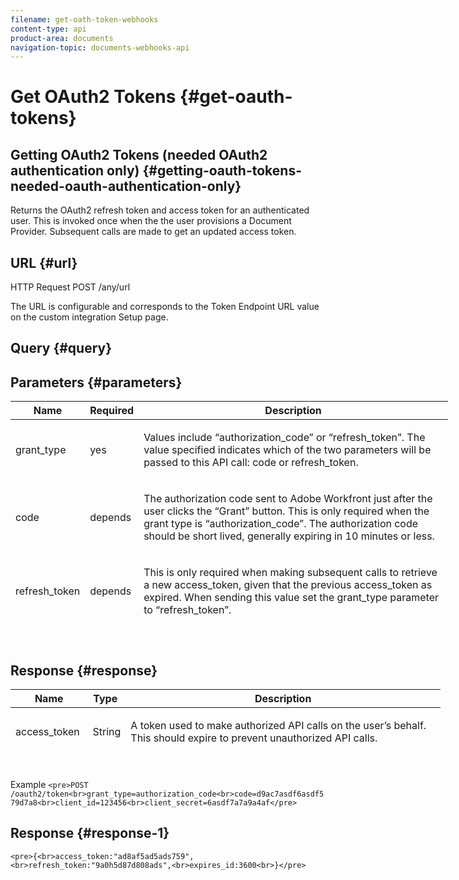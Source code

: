 ```yaml
---
filename: get-oath-token-webhooks
content-type: api
product-area: documents
navigation-topic: documents-webhooks-api
---
```




# Get OAuth2 Tokens {#get-oauth-tokens}



## Getting OAuth2 Tokens (needed OAuth2 authentication only) {#getting-oauth-tokens-needed-oauth-authentication-only}

Returns the OAuth2 refresh token and access token for an authenticated user. This is invoked once when the the user provisions a Document Provider. Subsequent calls are made to get an updated access token.


## URL {#url}

HTTP Request POST /any/url


The URL is configurable and corresponds to the Token Endpoint URL value on the custom integration Setup page.


## Query {#query}



## Parameters {#parameters}


<table style="height: 356px;width: 700px;mc-table-style: url('../../Resources/TableStyles/TableStyle-HeaderRow.css');" class="TableStyle-TableStyle-HeaderRow" cellspacing="15">
 <col class="TableStyle-TableStyle-HeaderRow-Column-Column1">
 <col class="TableStyle-TableStyle-HeaderRow-Column-Column1">
 <col class="TableStyle-TableStyle-HeaderRow-Column-Column1">
 <thead>
  <tr class="TableStyle-TableStyle-HeaderRow-Head-Header1">
   <th class="TableStyle-TableStyle-HeaderRow-HeadE-Column1-Header1">Name</th>
   <th class="TableStyle-TableStyle-HeaderRow-HeadE-Column1-Header1">Required</th>
   <th class="TableStyle-TableStyle-HeaderRow-HeadD-Column1-Header1">Description</th>
  </tr>
 </thead>
 <tbody>
  <tr class="TableStyle-TableStyle-HeaderRow-Body-LightGray">
   <td class="TableStyle-TableStyle-HeaderRow-BodyE-Column1-LightGray">grant_type</td>
   <td class="TableStyle-TableStyle-HeaderRow-BodyE-Column1-LightGray">yes</td>
   <td class="TableStyle-TableStyle-HeaderRow-BodyD-Column1-LightGray"><p>Values include “authorization_code” or “refresh_token”. The value specified indicates which of the two parameters will be passed to this API call: code or refresh_token.</p></td>
  </tr>
  <tr class="TableStyle-TableStyle-HeaderRow-Body-MediumGray">
   <td class="TableStyle-TableStyle-HeaderRow-BodyE-Column1-MediumGray">code</td>
   <td class="TableStyle-TableStyle-HeaderRow-BodyE-Column1-MediumGray">depends</td>
   <td class="TableStyle-TableStyle-HeaderRow-BodyD-Column1-MediumGray"><p>The authorization code sent to <span class="mc-variable WFVariables.FullProdNameWF variable varname">Adobe Workfront</span> just after the user clicks the “Grant” button. This is only required when the grant type is “authorization_code”. The authorization code should be short lived, generally expiring in 10 minutes or less.</p></td>
  </tr>
  <tr class="TableStyle-TableStyle-HeaderRow-Body-LightGray">
   <td class="TableStyle-TableStyle-HeaderRow-BodyE-Column1-LightGray">refresh_token</td>
   <td class="TableStyle-TableStyle-HeaderRow-BodyE-Column1-LightGray">depends</td>
   <td class="TableStyle-TableStyle-HeaderRow-BodyD-Column1-LightGray"><p>This is only required when making subsequent calls to retrieve a new access_token, given that the previous access_token as expired. When sending this value set the grant_type parameter to “refresh_token”.</p></td>
  </tr>
  <tr class="TableStyle-TableStyle-HeaderRow-Body-MediumGray">
   <td class="TableStyle-TableStyle-HeaderRow-BodyE-Column1-MediumGray">client_id</td>
   <td class="TableStyle-TableStyle-HeaderRow-BodyE-Column1-MediumGray">yes</td>
   <td class="TableStyle-TableStyle-HeaderRow-BodyD-Column1-MediumGray">The Client ID configured in <span class="mc-variable WFVariables.ProdNameWF variable varname">Workfront</span> for this custom integration.</td>
  </tr>
  <tr class="TableStyle-TableStyle-HeaderRow-Body-LightGray">
   <td class="TableStyle-TableStyle-HeaderRow-BodyB-Column1-LightGray">client_secret</td>
   <td class="TableStyle-TableStyle-HeaderRow-BodyB-Column1-LightGray">yes</td>
   <td class="TableStyle-TableStyle-HeaderRow-BodyA-Column1-LightGray">&nbsp;The Client Secret configured in <span class="mc-variable WFVariables.ProdNameWF variable varname">Workfront</span> for this custom integration.</td>
  </tr>
 </tbody>
</table>

&nbsp;

## Response {#response}



<table style="height: 128px;width: 688;mc-table-style: url('../../Resources/TableStyles/TableStyle-HeaderRow.css');" class="TableStyle-TableStyle-HeaderRow" cellspacing="15">
 <col class="TableStyle-TableStyle-HeaderRow-Column-Column1">
 <col class="TableStyle-TableStyle-HeaderRow-Column-Column1">
 <col class="TableStyle-TableStyle-HeaderRow-Column-Column1">
 <thead>
  <tr class="TableStyle-TableStyle-HeaderRow-Head-Header1">
   <th class="TableStyle-TableStyle-HeaderRow-HeadE-Column1-Header1">Name</th>
   <th class="TableStyle-TableStyle-HeaderRow-HeadE-Column1-Header1">Type&nbsp;</th>
   <th class="TableStyle-TableStyle-HeaderRow-HeadD-Column1-Header1">Description</th>
  </tr>
 </thead>
 <tbody>
  <tr class="TableStyle-TableStyle-HeaderRow-Body-LightGray">
   <td class="TableStyle-TableStyle-HeaderRow-BodyE-Column1-LightGray">access_token&nbsp;</td>
   <td class="TableStyle-TableStyle-HeaderRow-BodyE-Column1-LightGray">String</td>
   <td class="TableStyle-TableStyle-HeaderRow-BodyD-Column1-LightGray"><p>A token used to make authorized API calls on the user’s behalf. This should expire to prevent unauthorized API calls.</p></td>
  </tr>
  <tr class="TableStyle-TableStyle-HeaderRow-Body-MediumGray">
   <td class="TableStyle-TableStyle-HeaderRow-BodyE-Column1-MediumGray">refresh_token&nbsp;</td>
   <td class="TableStyle-TableStyle-HeaderRow-BodyE-Column1-MediumGray">String</td>
   <td class="TableStyle-TableStyle-HeaderRow-BodyD-Column1-MediumGray"><p>A long-lived token used to retrieve a new access_token by calling this API method.</p></td>
  </tr>
  <tr class="TableStyle-TableStyle-HeaderRow-Body-LightGray">
   <td class="TableStyle-TableStyle-HeaderRow-BodyB-Column1-LightGray">expires_in&nbsp;</td>
   <td class="TableStyle-TableStyle-HeaderRow-BodyB-Column1-LightGray">long</td>
   <td class="TableStyle-TableStyle-HeaderRow-BodyA-Column1-LightGray"><p>(optional) The time (in seconds) before the access_token expires, generally 3,600.</p></td>
  </tr>
 </tbody>
</table>

Example
`<pre>POST /oauth2/token<br>grant_type=authorization_code<br>code=d9ac7asdf6asdf579d7a8<br>client_id=123456<br>client_secret=6asdf7a7a9a4af</pre>`

## Response {#response-1}

`<pre>{<br>access_token:"ad8af5ad5ads759",<br>refresh_token:"9a0h5d87d808ads",<br>expires_id:3600<br>}</pre>` 